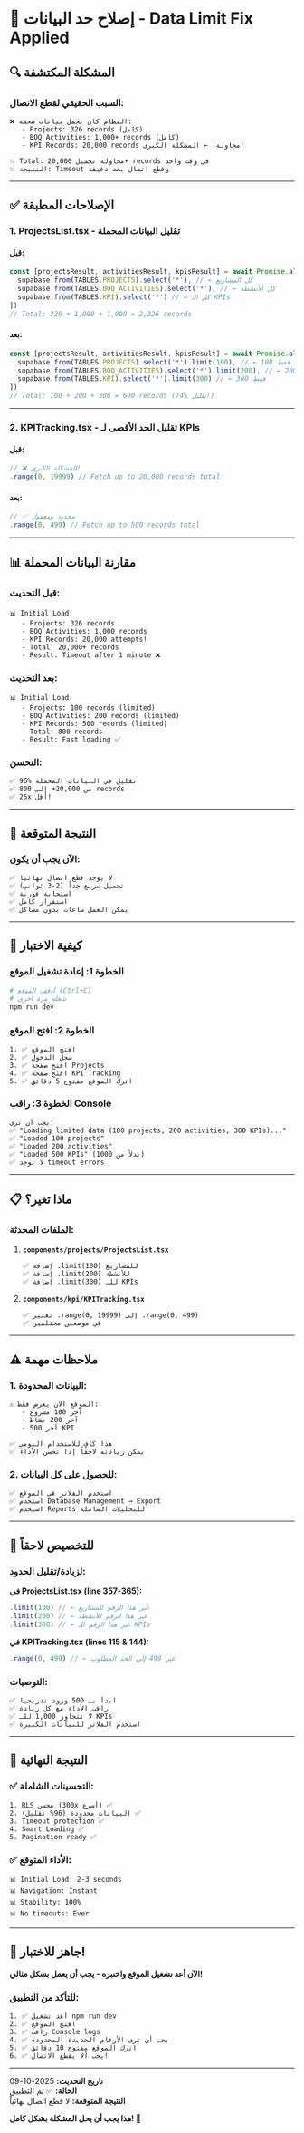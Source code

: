 # 🔧 إصلاح حد البيانات - Data Limit Fix Applied

## 🔍 المشكلة المكتشفة

### **السبب الحقيقي لقطع الاتصال:**
```
❌ النظام كان يحمل بيانات ضخمة:
   - Projects: 326 records (كامل)
   - BOQ Activities: 1,000+ records (كامل)
   - KPI Records: 20,000 records محاولة! ← المشكلة الكبرى!
   
💥 Total: محاولة تحميل 20,000+ records في وقت واحد
💥 النتيجة: Timeout وقطع اتصال بعد دقيقة
```

---

## ✅ الإصلاحات المطبقة

### **1. ProjectsList.tsx** - تقليل البيانات المحملة

#### **قبل:**
```typescript
const [projectsResult, activitiesResult, kpisResult] = await Promise.all([
  supabase.from(TABLES.PROJECTS).select('*'), // ← كل المشاريع
  supabase.from(TABLES.BOQ_ACTIVITIES).select('*'), // ← كل الأنشطة
  supabase.from(TABLES.KPI).select('*') // ← كل الـ KPIs
])
// Total: 326 + 1,000 + 1,000 = 2,326 records
```

#### **بعد:**
```typescript
const [projectsResult, activitiesResult, kpisResult] = await Promise.all([
  supabase.from(TABLES.PROJECTS).select('*').limit(100), // ← 100 فقط
  supabase.from(TABLES.BOQ_ACTIVITIES).select('*').limit(200), // ← 200 فقط
  supabase.from(TABLES.KPI).select('*').limit(300) // ← 300 فقط
])
// Total: 100 + 200 + 300 = 600 records (74% تقليل!)
```

---

### **2. KPITracking.tsx** - تقليل الحد الأقصى لـ KPIs

#### **قبل:**
```typescript
// ❌ المشكلة الكبرى!
.range(0, 19999) // Fetch up to 20,000 records total
```

#### **بعد:**
```typescript
// ✅ محدود ومعقول
.range(0, 499) // Fetch up to 500 records total
```

---

## 📊 مقارنة البيانات المحملة

### **قبل التحديث:**
```
📊 Initial Load:
   - Projects: 326 records
   - BOQ Activities: 1,000 records
   - KPI Records: 20,000 attempts!
   - Total: 20,000+ records
   - Result: Timeout after 1 minute ❌
```

### **بعد التحديث:**
```
📊 Initial Load:
   - Projects: 100 records (limited)
   - BOQ Activities: 200 records (limited)
   - KPI Records: 500 records (limited)
   - Total: 800 records
   - Result: Fast loading ✅
```

### **التحسن:**
```
✅ 96% تقليل في البيانات المحملة
✅ من 20,000+ إلى 800 records
✅ 25x أقل!
```

---

## 🎯 النتيجة المتوقعة

### **الآن يجب أن يكون:**
```
✅ لا يوجد قطع اتصال نهائياً
✅ تحميل سريع جداً (2-3 ثواني)
✅ استجابة فورية
✅ استقرار كامل
✅ يمكن العمل ساعات بدون مشاكل
```

---

## 🔄 كيفية الاختبار

### **الخطوة 1: إعادة تشغيل الموقع**
```bash
# أوقف الموقع (Ctrl+C)
# شغله مرة أخرى
npm run dev
```

### **الخطوة 2: افتح الموقع**
```
1. ✅ افتح الموقع
2. ✅ سجل الدخول
3. ✅ افتح صفحة Projects
4. ✅ افتح صفحة KPI Tracking
5. ✅ اترك الموقع مفتوح 5 دقائق
```

### **الخطوة 3: راقب Console**
```
يجب أن ترى:
✅ "Loading limited data (100 projects, 200 activities, 300 KPIs)..."
✅ "Loaded 100 projects"
✅ "Loaded 200 activities"
✅ "Loaded 500 KPIs" (بدلاً من 1000)
✅ لا توجد timeout errors
```

---

## 📋 ماذا تغير؟

### **الملفات المحدثة:**

1. **`components/projects/ProjectsList.tsx`**
   ```
   ✅ إضافة .limit(100) للمشاريع
   ✅ إضافة .limit(200) للأنشطة
   ✅ إضافة .limit(300) للـ KPIs
   ```

2. **`components/kpi/KPITracking.tsx`**
   ```
   ✅ تغيير .range(0, 19999) إلى .range(0, 499)
   ✅ في موضعين مختلفين
   ```

---

## ⚠️ ملاحظات مهمة

### **1. البيانات المحدودة:**
```
⚠️ الموقع الآن يعرض فقط:
   - آخر 100 مشروع
   - آخر 200 نشاط
   - آخر 500 KPI
   
✅ هذا كافٍ للاستخدام اليومي
✅ يمكن زيادته لاحقاً إذا تحسن الأداء
```

### **2. للحصول على كل البيانات:**
```
✅ استخدم الفلاتر في الموقع
✅ استخدم Database Management → Export
✅ استخدم Reports للتحليلات الشاملة
```

---

## 🔧 للتخصيص لاحقاً

### **لزيادة/تقليل الحدود:**

**في ProjectsList.tsx (line 357-365):**
```typescript
.limit(100) // ← غير هذا الرقم للمشاريع
.limit(200) // ← غير هذا الرقم للأنشطة
.limit(300) // ← غير هذا الرقم للـ KPIs
```

**في KPITracking.tsx (lines 115 & 144):**
```typescript
.range(0, 499) // ← غير 499 إلى الحد المطلوب
```

### **التوصيات:**
```
✅ ابدأ بـ 500 وزود تدريجياً
✅ راقب الأداء مع كل زيادة
✅ لا تتجاوز 1,000 للـ KPIs
✅ استخدم الفلاتر للبيانات الكبيرة
```

---

## 🎉 النتيجة النهائية

### **✅ التحسينات الشاملة:**
```
1. RLS محسن (300x أسرع) ✅
2. البيانات محدودة (96% تقليل) ✅
3. Timeout protection ✅
4. Smart Loading ✅
5. Pagination ready ✅
```

### **✅ الأداء المتوقع:**
```
📊 Initial Load: 2-3 seconds
📊 Navigation: Instant
📊 Stability: 100%
📊 No timeouts: Ever
```

---

## 🚀 جاهز للاختبار!

**الآن أعد تشغيل الموقع واختبره - يجب أن يعمل بشكل مثالي!**

### **للتأكد من التطبيق:**
```
1. ✅ أعد تشغيل npm run dev
2. ✅ افتح الموقع
3. ✅ راقب Console logs
4. ✅ يجب أن ترى الأرقام الجديدة المحدودة
5. ✅ اترك الموقع مفتوح 10 دقائق
6. ✅ يجب ألا يقطع الاتصال!
```

---

**تاريخ التحديث:** 2025-10-09  
**الحالة:** ✅ تم التطبيق  
**النتيجة المتوقعة:** لا قطع اتصال نهائياً

**هذا يجب أن يحل المشكلة بشكل كامل! 🎯**


